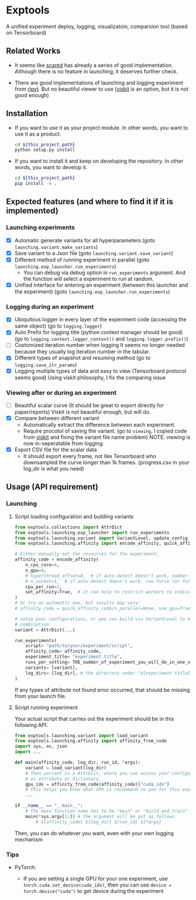 # Exptools

A unified experiment deploy, logging, visualizatoin, comparsion tool (based on Tensorboard)

## Related Works

- It seems like [scared](https://github.com/IDSIA/sacred) has already a series of good implementation.
    Although there is no feature in launching, it deserves further check.

- There are good implementations of launching and logging experiment from [rlpyt](https://github.com/astooke/rlpyt).
    But no beautiful viewer to use ([viskit](https://github.com/vitchyr/viskit) is an option, but it is not good enough)

## Installation

- If you want to use it as your project module. In other words, you want to use it as a product.

    ```bash
    cd ${this_project_path}
    python setup.py install
    ```

- If you want to install it and keep on developing the repository. In other words, you want to develop it.

    ```bash
    cd ${this_project_path}
    pip install -e .
    ```

## Expected features (and where to find it if it is implemented)

### Launching experiments

- [x] Automatic generate variants for all hyperparameters (goto `launching.variant.make_variants`)
- [x] Save variant to a Json file (goto `launching.variant.save_variant`)
- [x] Different method of running experiment in parallel (goto `launching.exp_launcher.run_experiments`)
    * You can debug via debug option in `run_experiments` argument. And the function will select a experiment to run at random.
- [x] Unified interface for entering an experiment (between this launcher and the experiment) (goto `launching.exp_launcher.run_experiments`)

### Logging during an experiment

- [x] Ubiquitous logger in every layer of the experiment code (accessing the same object)
    (go to `logging.logger`)
- [x] Auto Prefix for logging title (python context manager should be good)
    (go to `logging.context.logger_context()` and `logging.logger.prefix()`)
- [ ] Customized iteration number when logging 
    It seems no longer needed because they usually log iteration number in the tabular.
- [x] Different types of snapshot and resuming method (go to `logging.save_itr_params`)
- [x] Logging multiple types of data and easy to view (Tensorboard protocol seems good)
    Using viskit philosophy, I fix the comparing issue

### Viewing after or during an experiment

- [ ] Beautiful scalar curve (It should be great to export directly for paper/reports)
    Viskit is not beautiful enough, but will do.
- [x] Compare between different variant
    * Automatically extract the difference between each experiment.
    * Require procotol of saving the variant.
    (go to `viewing`, I copied code from [viskit](https://github.com/vitchyr/viskit) and fixing the variant file name problem)
    NOTE: viewing is now in-seperatable from logging.
- [x] Export CSV file for the scalar data
    * It should export every frame, not like Tensorboard who downsampled the curve longer than 1k frames.
    (progress.csv in your log_dir is what you need)

## Usage (API requirement)

### Launching

1. Script loading configuration and building variants

    ```python
    from exptools.collections import AttrDict
    from exptools.launching.exp_launcher import run_experiments
    from exptools.launching.variant import VariantLevel, update_config
    from exptools.launching.affinity import encode_affinity, quick_affinity_code

    # Either manually set the resources for the experiment:
    affinity_code = encode_affinity(
        n_cpu_core=4,
        n_gpu=4,
        # hyperthread_offset=8,  # if auto-detect doesn't work, number of CPU cores
        # n_socket=1,  # if auto-detect doesn't work, can force (or force to 1)
        cpu_per_run=1,
        set_affinity=True,  # it can help to restrict workers to individual CPUs
    )
    # Or try an automatic one, but results may vary:
    # affinity_code = quick_affinity_code(n_parallel=None, use_gpu=True)

    # setup your configurations, or you can build via VariantLevel to make cross 
    # combination.
    variant = AttrDict(...)

    run_experiments(
        script= "path/to/your/experiment/script",
        affinity_code= affinity_code,
        experiment_title= "experiment title",
        runs_per_setting= THE_number_of_experiment_you_will_do_in_one_variant,
        variants= [variant],
        log_dirs= [log_dir], # the directory under "${experiment title}"
    )
    ```

    If any types of attribute not found error occurred, that should be missing from your launch file.

2. Script running experiment

    Your actual script that carries out the experiment should be in this following API.

    ```python
    from exptools.launching.variant import load_variant
    from exptools.launching.affinity import affinity_from_code
    import sys, os, json
    import ...

    def main(affinity_code, log_dir, run_id, *args):
        variant = load_variant(log_dir)
        # Then variant is a AttrDict, where you can access your configurations
        # as attribute or dictionary.
        gpu_idx = affinity_from_code(affinity_code)["cuda_idx"]
        # This helps you know what GPU is recommand to you for this experiment
        ...

    if __name__ == "__main__":
        # The main function name has to be "main" or "build_and_train" (conpatible with rlpyt)
        main(*sys.argv[1:]) # the argument will be put as follows:
            # ${affinity_code} ${log_dir} ${run_id} ${*args}
    ```

    Then, you can do whatever you want, even with your own logging mechanism

### Tips

- PyTorch:

    * If you are setting a single GPU for your one experiment, use `torch.cuda.set_device(cuda_idx)`,
    then you can use `device = torch.device("cuda")` to get device during the experiment
